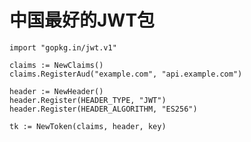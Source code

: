 # 中国最好的JWT包

 	import "gopkg.in/jwt.v1"

	claims := NewClaims()  
	claims.RegisterAud("example.com", "api.example.com")  

	header := NewHeader()  
	header.Register(HEADER_TYPE, "JWT")  
	header.Register(HEADER_ALGORITHM, "ES256")  

	tk := NewToken(claims, header, key)  
